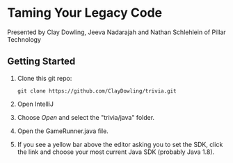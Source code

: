 Taming Your Legacy Code
=======================

Presented by Clay Dowling, Jeeva Nadarajah and Nathan Schlehlein
of Pillar Technology

Getting Started
---------------

  1. Clone this git repo:

     `git clone https://github.com/ClayDowling/trivia.git`

  2. Open IntelliJ

  3. Choose *Open* and select the "trivia/java" folder.

  4. Open the GameRunner.java file.

  5. If you see a yellow bar above the editor asking you to set the SDK,
     click the link and choose your most current Java SDK (probably Java
1.8).
